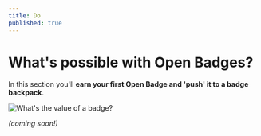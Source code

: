 ```yaml
---
title: Do
published: true
---
```


# What's possible with Open Badges?

In this section you'll **earn your first Open Badge and 'push' it to a badge backpack**.

<img src="{{ site.baseurl }}/img/visual-thinkery/value-badge.png" alt="What's the value of a badge?"></a></p>

*(coming soon!)*
